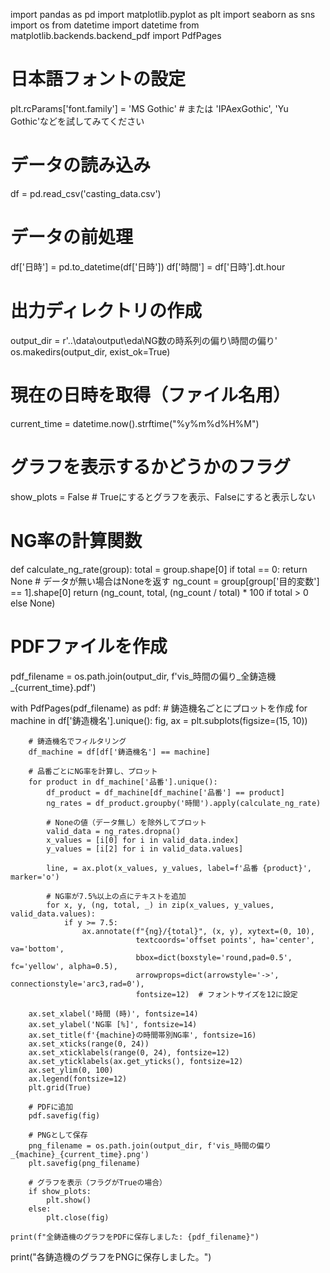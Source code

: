 import pandas as pd
import matplotlib.pyplot as plt
import seaborn as sns
import os
from datetime import datetime
from matplotlib.backends.backend_pdf import PdfPages

# 日本語フォントの設定
plt.rcParams['font.family'] = 'MS Gothic'  # または 'IPAexGothic', 'Yu Gothic'などを試してみてください

# データの読み込み
df = pd.read_csv('casting_data.csv')

# データの前処理
df['日時'] = pd.to_datetime(df['日時'])
df['時間'] = df['日時'].dt.hour

# 出力ディレクトリの作成
output_dir = r'..\data\output\eda\NG数の時系列の偏り\時間の偏り'
os.makedirs(output_dir, exist_ok=True)

# 現在の日時を取得（ファイル名用）
current_time = datetime.now().strftime("%y%m%d%H%M")

# グラフを表示するかどうかのフラグ
show_plots = False  # Trueにするとグラフを表示、Falseにすると表示しない

# NG率の計算関数
def calculate_ng_rate(group):
    total = group.shape[0]
    if total == 0:
        return None  # データが無い場合はNoneを返す
    ng_count = group[group['目的変数'] == 1].shape[0]
    return (ng_count, total, (ng_count / total) * 100 if total > 0 else None)

# PDFファイルを作成
pdf_filename = os.path.join(output_dir, f'vis_時間の偏り_全鋳造機_{current_time}.pdf')

with PdfPages(pdf_filename) as pdf:
    # 鋳造機名ごとにプロットを作成
    for machine in df['鋳造機名'].unique():
        fig, ax = plt.subplots(figsize=(15, 10))
        
        # 鋳造機名でフィルタリング
        df_machine = df[df['鋳造機名'] == machine]
        
        # 品番ごとにNG率を計算し、プロット
        for product in df_machine['品番'].unique():
            df_product = df_machine[df_machine['品番'] == product]
            ng_rates = df_product.groupby('時間').apply(calculate_ng_rate)
            
            # Noneの値（データ無し）を除外してプロット
            valid_data = ng_rates.dropna()
            x_values = [i[0] for i in valid_data.index]
            y_values = [i[2] for i in valid_data.values]
            
            line, = ax.plot(x_values, y_values, label=f'品番 {product}', marker='o')
            
            # NG率が7.5%以上の点にテキストを追加
            for x, y, (ng, total, _) in zip(x_values, y_values, valid_data.values):
                if y >= 7.5:
                    ax.annotate(f"{ng}/{total}", (x, y), xytext=(0, 10), 
                                textcoords='offset points', ha='center', va='bottom',
                                bbox=dict(boxstyle='round,pad=0.5', fc='yellow', alpha=0.5),
                                arrowprops=dict(arrowstyle='->', connectionstyle='arc3,rad=0'),
                                fontsize=12)  # フォントサイズを12に設定
        
        ax.set_xlabel('時間 (時)', fontsize=14)
        ax.set_ylabel('NG率 [%]', fontsize=14)
        ax.set_title(f'{machine}の時間帯別NG率', fontsize=16)
        ax.set_xticks(range(0, 24))
        ax.set_xticklabels(range(0, 24), fontsize=12)
        ax.set_yticklabels(ax.get_yticks(), fontsize=12)
        ax.set_ylim(0, 100)
        ax.legend(fontsize=12)
        plt.grid(True)
        
        # PDFに追加
        pdf.savefig(fig)
        
        # PNGとして保存
        png_filename = os.path.join(output_dir, f'vis_時間の偏り_{machine}_{current_time}.png')
        plt.savefig(png_filename)
        
        # グラフを表示（フラグがTrueの場合）
        if show_plots:
            plt.show()
        else:
            plt.close(fig)
    
    print(f"全鋳造機のグラフをPDFに保存しました: {pdf_filename}")

print("各鋳造機のグラフをPNGに保存しました。")
